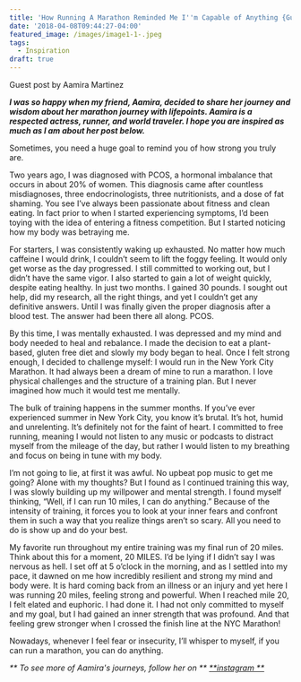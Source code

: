 ```yaml
---
title: 'How Running A Marathon Reminded Me I''m Capable of Anything {Guest Blog}'
date: '2018-04-08T09:44:27-04:00'
featured_image: /images/image1-1-.jpeg
tags:
  - Inspiration
draft: true
---
```

Guest post by Aamira Martinez

**_I was so happy when my friend, Aamira, decided to share her journey and wisdom about her marathon journey with lifepoints. Aamira is a respected actress, runner, and world traveler. I hope you are inspired as much as I am about her post below._**

Sometimes, you need a huge goal to remind you of how strong you truly are.

Two years ago, I was diagnosed with PCOS, a hormonal imbalance that occurs in about 20% of women. This diagnosis came after countless misdiagnoses, three endocrinologists, three nutritionists, and a dose of fat shaming. You see I’ve always been passionate about fitness and clean eating. In fact prior to when I started experiencing symptoms, I’d been toying with the idea of entering a fitness competition. But I started noticing how my body was betraying me.

For starters, I was consistently waking up exhausted. No matter how much caffeine I would drink, I couldn’t seem to lift the foggy feeling. It would only get worse as the day progressed. I still committed to working out, but I didn’t have the same vigor. I also started to gain a lot of weight quickly, despite eating healthy. In just two months. I gained 30 pounds. I sought out help, did my research, all the right things, and yet I couldn’t get any definitive answers. Until I was finally given the proper diagnosis after a blood test. The answer had been there all along. PCOS.

By this time, I was mentally exhausted. I was depressed and my mind and body needed to heal and rebalance. I made the decision to eat a plant-based, gluten free diet and slowly my body began to heal. Once I felt strong enough, I decided to challenge myself: I would run in the New York City Marathon. It had always been a dream of mine to run a marathon. I love physical challenges and the structure of a training plan. But I never imagined how much it would test me mentally.

The bulk of training happens in the summer months. If you’ve ever experienced summer in New York City, you know it’s brutal. It’s hot, humid and unrelenting. It’s definitely not for the faint of heart. I committed to free running, meaning I would not listen to any music or podcasts to distract myself from the mileage of the day, but rather I would listen to my breathing and focus on being in tune with my body.

I’m not going to lie, at first it was awful. No upbeat pop music to get me going? Alone with my thoughts? But I found as I continued training this way, I was slowly building up my willpower and mental strength. I found myself thinking, “Well, if I can run 10 miles, I can do anything.” Because of the intensity of training, it forces you to look at your inner fears and confront them in such away that you realize things aren’t so scary. All you need to do is show up and do your best.

My favorite run throughout my entire training was my final run of 20 miles. Think about this for a moment, 20 MILES. I’d be lying if I didn’t say I was nervous as hell. I set off at 5 o’clock in the morning, and as I settled into my pace, it dawned on me how incredibly resilient and strong my mind and body were. It is hard coming back from an illness or an injury and yet here I was running 20 miles, feeling strong and powerful. When I reached mile 20, I felt elated and euphoric. I had done it. I had not only committed to myself and my goal, but I had gained an inner strength that was profound. And that feeling grew stronger when I crossed the finish line at the NYC Marathon!

Nowadays, whenever I feel fear or insecurity, I’ll whisper to myself, if you can run a marathon, you can do anything.

_** To see more of Aamira's journeys, follow her on **_ [_**instagram **_](https://www.instagram.com/aamiramartinez/)
